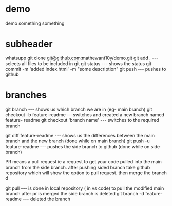 # demo

demo
something something

# subheader

whatsupp
git clone git@github.com:mathewant10y/demo.git
git add . --- selects all files to be included in git
git status --- shows the status
git commit -m 'added index.html' -m "some description"
git push --- pushes to github

# branches

git branch --- shows us which branch we are in (eg- main branch)
git checkout -b feature-readme ---switches and created a new branch named feature- readme
git checkout 'branch name' --- switches to the required branch

git diff feature-readme --- shows us the differences between the main branch and the new branch (done while on main branch)
git push -u feature-readme --- pushes the side branch to github (done while on side branch)

PR means a pull request ie a request to get your code pulled into the main branch from the side branch.
after pushing sided branch take github repository which will show the option to pull request. then merge the branch
d

git pull --- is done in local repository ( in vs code) to pull the modified main branch
after pr is merged the side branch is deleted
git branch -d feature-readme --- deleted the branch
